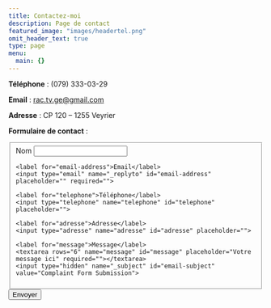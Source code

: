 ```yaml
---
title: Contactez-moi
description: Page de contact
featured_image: "images/headertel.png"
omit_header_text: true
type: page
menu:
  main: {}
---
```

**Téléphone** : (079) 333-03-29

**Email** :  rac.tv.ge@gmail.com

**Adresse** : CP 120 – 1255 Veyrier

**Formulaire de contact** :

<form id="fs-frm" name="complaint-form" accept-charset="utf-8" action="https://formspree.io/rac.tv.ge@gmail.com" method="post">
  <fieldset id="fs-frm-inputs">
    <label for="full-name">Nom</label>
    <input type="text" name="name" id="full-name" placeholder="" required="">
    
    <label for="email-address">Email</label>
    <input type="email" name="_replyto" id="email-address" placeholder="" required="">

    <label for="telephone">Téléphone</label>
    <input type="telephone" name="telephone" id="telephone" placeholder="">

    <label for="adresse">Adresse</label>
    <input type="adresse" name="adresse" id="adresse" placeholder="">

    <label for="message">Message</label>
    <textarea rows="6" name="message" id="message" placeholder="Votre message ici" required=""></textarea>
    <input type="hidden" name="_subject" id="email-subject" value="Complaint Form Submission">
  </fieldset>
  <input type="submit" value="Envoyer">
</form>
